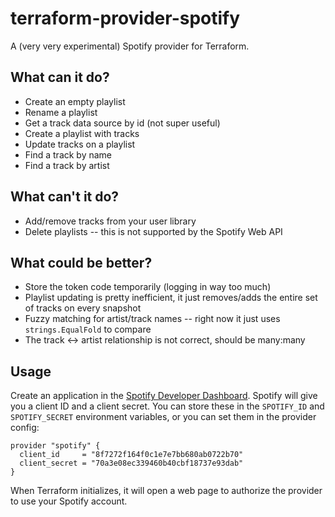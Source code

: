 # terraform-provider-spotify

A (very very experimental) Spotify provider for Terraform.

## What can it do?

- Create an empty playlist
- Rename a playlist
- Get a track data source by id (not super useful)
- Create a playlist with tracks
- Update tracks on a playlist
- Find a track by name
- Find a track by artist

## What can't it do?

- Add/remove tracks from your user library
- Delete playlists -- this is not supported by the Spotify Web API

## What could be better?

- Store the token code temporarily (logging in way too much)
- Playlist updating is pretty inefficient, it just removes/adds the entire set
  of tracks on every snapshot
- Fuzzy matching for artist/track names -- right now it just uses `strings.EqualFold` to compare
- The track <-> artist relationship is not correct, should be many:many

## Usage

Create an application in the [Spotify Developer Dashboard][1]. Spotify will
give you a client ID and a client secret. You can store these in the
`SPOTIFY_ID` and `SPOTIFY_SECRET` environment variables, or you can set them
in the provider config:

```hcl
provider "spotify" {
  client_id     = "8f7272f164f0c1e7e7bb680ab0722b70"
  client_secret = "70a3e08ec339460b40cbf18737e93dab"
}
```

When Terraform initializes, it will open a web page to authorize the provider
to use your Spotify account.

[1]: https://developer.spotify.com/dashboard/applications
